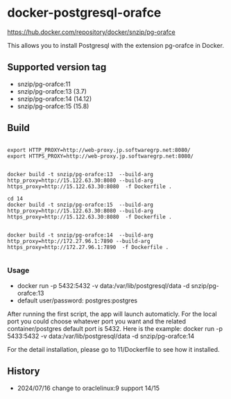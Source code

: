 # docker-postgresql-orafce

https://hub.docker.com/repository/docker/snzip/pg-orafce

This allows you to install Postgresql with the extension pg-orafce in Docker.


## Supported version tag
- snzip/pg-orafce:11
- snzip/pg-orafce:13   (3.7)
- snzip/pg-orafce:14   (14.12)
- snzip/pg-orafce:15   (15.8)

## Build 

```

export HTTP_PROXY=http://web-proxy.jp.softwaregrp.net:8080/
export HTTPS_PROXY=http://web-proxy.jp.softwaregrp.net:8080/


docker build -t snzip/pg-orafce:13  --build-arg http_proxy=http://15.122.63.30:8080 --build-arg https_proxy=http://15.122.63.30:8080  -f Dockerfile .

cd 14
docker build -t snzip/pg-orafce:15  --build-arg http_proxy=http://15.122.63.30:8080 --build-arg https_proxy=http://15.122.63.30:8080  -f Dockerfile .


docker build -t snzip/pg-orafce:14  --build-arg http_proxy=http://172.27.96.1:7890 --build-arg https_proxy=http://172.27.96.1:7890  -f Dockerfile .
 
 ```


### Usage

- docker run  -p 5432:5432 -v data:/var/lib/postgresql/data -d snzip/pg-orafce:13
- default user/password:  postgres:postgres



 After running the first script, the app will launch automaticly. For the local port you could choose whatever port you want and the related container/postgres default port is 5432. 
 Here is the example:
 docker run  -p 5433:5432 -v data:/var/lib/postgresql/data -d snzip/pg-orafce:14
 
 For the detail installation, please go to 11/Dockerfile to see how it installed.


## History 

- 2024/07/16
  change to oraclelinux:9
  support 14/15
  